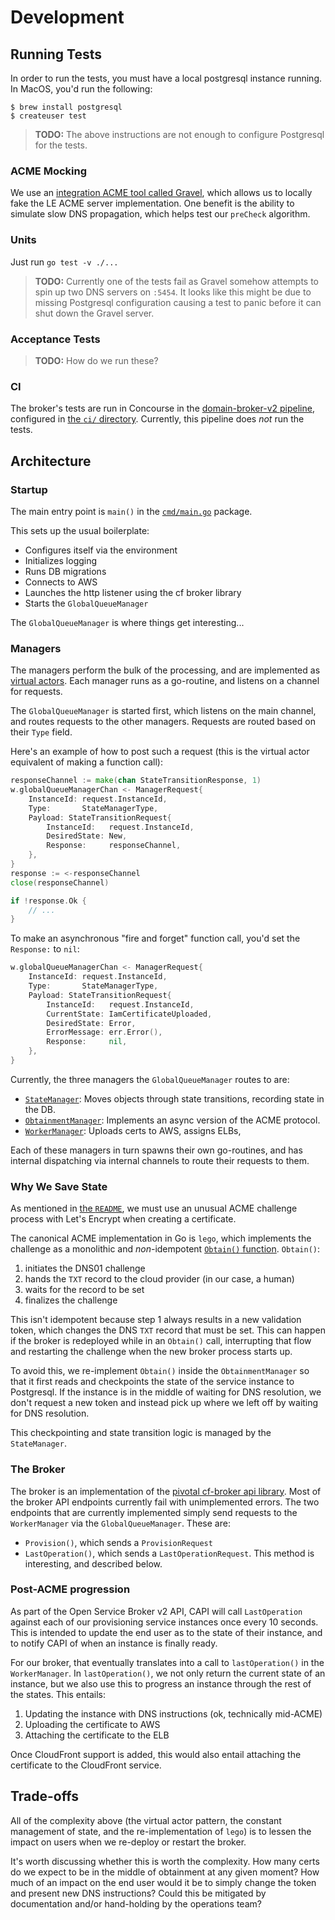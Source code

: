# Development

## Running Tests

In order to run the tests, you must have a local postgresql instance running.
In MacOS, you'd run the following:

``` console
$ brew install postgresql
$ createuser test
```

> **TODO:** The above instructions are not enough to configure Postgresql for
> the tests.

### ACME Mocking

We use an [integration ACME tool called Gravel](https://github.com/18f/gravel),
which allows us to locally fake the LE ACME server implementation.  One benefit
is the ability to simulate slow DNS propagation, which helps test our
`preCheck` algorithm.

### Units

Just run `go test -v ./...`

> **TODO:** Currently one of the tests fail as Gravel somehow attempts to spin
> up two DNS servers on `:5454`.  It looks like this might be due to missing
> Postgresql configuration causing a test to panic before it can shut down the
> Gravel server.

### Acceptance Tests

> **TODO:** How do we run these?

### CI

The broker's tests are run in Concourse in the [domain-broker-v2
pipeline](https://ci.fr.cloud.gov/teams/main/pipelines/domain-broker-v2),
configured in [the `ci/` directory](/ci).  Currently, this pipeline does _not_
run the tests.

## Architecture

### Startup

The main entry point is `main()` in the [`cmd/main.go`](/cmd/main.go) package.

This sets up the usual boilerplate:

* Configures itself via the environment
* Initializes logging
* Runs DB migrations
* Connects to AWS
* Launches the http listener using the cf broker library
* Starts the `GlobalQueueManager`

The `GlobalQueueManager` is where things get interesting...

### Managers

The managers perform the bulk of the processing, and are implemented as
[virtual actors](https://blog.r3t.io/virtual-actors-in-go/).  Each manager runs
as a go-routine, and listens on a channel for requests.

The `GlobalQueueManager` is started first, which listens on the main channel,
and routes requests to the other managers.  Requests are routed based on their
`Type` field.

Here's an example of how to post such a request (this is the virtual actor
equivalent of making a function call):

``` go
responseChannel := make(chan StateTransitionResponse, 1)
w.globalQueueManagerChan <- ManagerRequest{
    InstanceId: request.InstanceId,
    Type:       StateManagerType,
    Payload: StateTransitionRequest{
        InstanceId:   request.InstanceId,
        DesiredState: New,
        Response:     responseChannel,
    },
}
response := <-responseChannel
close(responseChannel)

if !response.Ok {
    // ...
}
```

To make an asynchronous "fire and forget" function call, you'd set the
`Response:` to `nil`:

``` go
w.globalQueueManagerChan <- ManagerRequest{
    InstanceId: request.InstanceId,
    Type:       StateManagerType,
    Payload: StateTransitionRequest{
        InstanceId:   request.InstanceId,
        CurrentState: IamCertificateUploaded,
        DesiredState: Error,
        ErrorMessage: err.Error(),
        Response:     nil,
    },
}
```

Currently, the three managers the `GlobalQueueManager` routes to are:

* [`StateManager`](/managers/state_manager.go): Moves objects through state transitions, recording state in the DB.
* [`ObtainmentManager`](/managers/obtainment_manager.go): Implements an async version of the ACME protocol.
* [`WorkerManager`](/managers/worker_manager.go): Uploads certs to AWS, assigns ELBs,

Each of these managers in turn spawns their own go-routines, and has internal
dispatching via internal channels to route their requests to them.

### Why We Save State

As mentioned in [the `README`](/README.md#lets-encrypt-challenge-challenges),
we must use an unusual ACME challenge process with Let's Encrypt when creating
a certificate.

The canonical ACME implementation in Go is `lego`, which implements the
challenge as a monolithic and _non_-idempotent [`Obtain()`
function](https://godoc.org/github.com/go-acme/lego/certificate#Certifier.Obtain).
`Obtain()`:

1. initiates the DNS01 challenge
2. hands the `TXT` record to the cloud provider (in our case, a human)
3. waits for the record to be set
4. finalizes the challenge

This isn't idempotent because step 1 always results in a new validation token,
which changes the DNS `TXT` record that must be set.  This can happen if the
broker is redeployed while in an `Obtain()` call, interrupting that flow and
restarting the challenge when the new broker process starts up.

To avoid this, we re-implement `Obtain()` inside the `ObtainmentManager` so
that it first reads and checkpoints the state of the service instance to
Postgresql.  If the instance is in the middle of waiting for DNS resolution, we
don't request a new token and instead pick up where we left off by waiting for
DNS resolution.

This checkpointing and state transition logic is managed by the `StateManager`.

### The Broker

The broker is an implementation of the [pivotal cf-broker api
library](https://github.com/pivotal-cf/brokerapi).  Most of the broker API
endpoints currently fail with unimplemented errors.  The two endpoints that are
currently implemented simply send requests to the `WorkerManager` via the
`GlobalQueueManager`.  These are:

* `Provision()`, which sends a `ProvisionRequest`
* `LastOperation()`, which sends a `LastOperationRequest`.  This method is
  interesting, and described below.

### Post-ACME progression

As part of the Open Service Broker v2 API, CAPI will call `LastOperation`
against each of our provisioning service instances once every 10 seconds.  This
is intended to update the end user as to the state of their instance, and to
notify CAPI of when an instance is finally ready.

For our broker, that eventually translates into a call to `lastOperation()` in
the `WorkerManager`.  In `lastOperation()`, we not only return the current
state of an instance, but we also use this to progress an instance through the
rest of the states.  This entails:

1. Updating the instance with DNS instructions (ok, technically mid-ACME)
1. Uploading the certificate to AWS
1. Attaching the certificate to the ELB

Once CloudFront support is added, this would also entail attaching the
certificate to the CloudFront service.

## Trade-offs

All of the complexity above (the virtual actor pattern, the constant management
of state, and the re-implementation of `lego`) is to lessen the impact on users
when we re-deploy or restart the broker.

It's worth discussing whether this is worth the complexity.  How many certs do
we expect to be in the middle of obtainment at any given moment?  How much of
an impact on the end user would it be to simply change the token and present
new DNS instructions?  Could this be mitigated by documentation and/or
hand-holding by the operations team?
